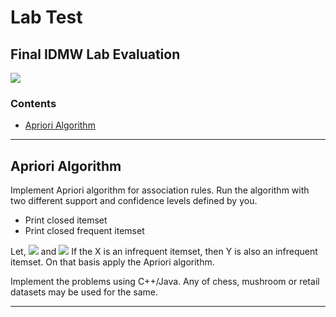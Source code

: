 # Lab Test
## Final IDMW Lab Evaluation

![](https://img.shields.io/badge/language-C%2B%2B-ff69b4)

### Contents
* [Apriori Algorithm](#apri)

___

<a name="apri"></a>
## Apriori Algorithm
Implement Apriori algorithm for association rules. Run the algorithm with two different support and confidence levels defined by you.

* Print closed itemset
* Print closed frequent itemset

Let,
<img src="https://render.githubusercontent.com/render/math?math=Y\subseteq I">
and
<img src="https://render.githubusercontent.com/render/math?math=X\subseteq Y">
If the X is an infrequent itemset, then Y is also an infrequent itemset. On that basis apply the Apriori algorithm.

Implement the problems using C++/Java. Any of chess, mushroom or retail datasets may be used for the same.
___
